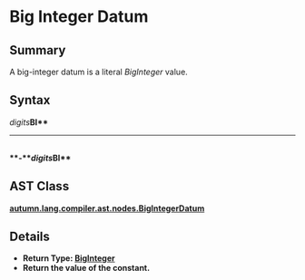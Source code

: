 # Big Integer Datum

## Summary

A big-integer datum is a literal $BigInteger$ value.

## Syntax

<div class="syntax">
<i>digits</i><b class='keyword'>BI**<br>
<hr><br>
**-**<i>digits</i><b class='keyword'>BI**<br>
</div>

## AST Class

[autumn.lang.compiler.ast.nodes.BigIntegerDatum](https://www.mackenziehigh.com/autumn/javadoc/autumn/lang/compiler/ast/nodes/BigIntegerDatum.html)

## Details

+ Return Type: [BigInteger](https://docs.oracle.com/javase/7/docs/api/java/math/BigInteger.html)
+ Return the value of the constant.


